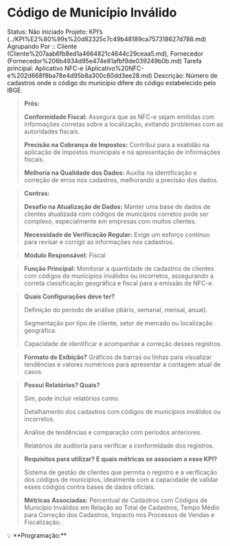 # Código de Município Inválido

Status: Não iniciado
Projeto: KPI’s (../KPI%E2%80%99s%20d82325c7c49b48189ca757318627d788.md)
Agrupando Por :: Cliente (Cliente%207aab6fb8ed1a4664821c4644c29ceaa5.md), Fornecedor (Fornecedor%206b4934d95e474e81afbf9de039249b0b.md)
Tarefa principal: Aplicativo NFC-e (Aplicativo%20NFC-e%202d668f8ba78e4d95b8a300c80dd3ee28.md)
Descrição: Número de cadastros onde o código do município difere do código estabelecido pelo IBGE.

> **Prós:**
> 
> 
> **Conformidade Fiscal:** Assegura que as NFC-e sejam emitidas com informações corretas sobre a localização, evitando problemas com as autoridades fiscais.
> 
> **Precisão na Cobrança de Impostos:** Contribui para a exatidão na aplicação de impostos municipais e na apresentação de informações fiscais.
> 
> **Melhoria na Qualidade dos Dados:** Auxilia na identificação e correção de erros nos cadastros, melhorando a precisão dos dados.
> 

> **Contras:**
> 
> 
> **Desafio na Atualização de Dados:** Manter uma base de dados de clientes atualizada com códigos de municípios corretos pode ser complexo, especialmente em empresas com muitos clientes.
> 
> **Necessidade de Verificação Regular:** Exige um esforço contínuo para revisar e corrigir as informações nos cadastros.
> 

> **Módulo Responsável:**
Fiscal
> 

> **Função Principal:**
Monitorar a quantidade de cadastros de clientes com códigos de municípios inválidos ou incorretos, assegurando a correta classificação geográfica e fiscal para a emissão de NFC-e.
> 

> **Quais Configurações deve ter?**
> 
> 
> Definição do período de análise (diário, semanal, mensal, anual).
> 
> Segmentação por tipo de cliente, setor de mercado ou localização geográfica.
> 
> Capacidade de identificar e acompanhar a correção desses registros.
> 

> **Formato de Exibição?**
Gráficos de barras ou linhas para visualizar tendências e valores numéricos para apresentar a contagem atual de casos.
> 

> **Possuí Relatórios? Quais?**
> 
> 
> Sim, pode incluir relatórios como:
> 
> Detalhamento dos cadastros com códigos de municípios inválidos ou incorretos.
> 
> Análise de tendências e comparação com períodos anteriores.
> 
> Relatórios de auditoria para verificar a conformidade dos registros.
> 

> **Requisitos para utilizar? E quais métricas se associam a esse KPI?**
> 
> 
> Sistema de gestão de clientes que permita o registro e a verificação dos códigos de municípios, idealmente com a capacidade de validar esses códigos contra bases de dados oficiais.
> 
> **Métricas Associadas:** 
> Percentual de Cadastros com Códigos de Município Inválidos em Relação ao Total de Cadastros, Tempo Médio para Correção dos Cadastros, Impacto nos Processos de Vendas e Fiscalização.
> 

<aside>
💡 **Programação:**

</aside>
